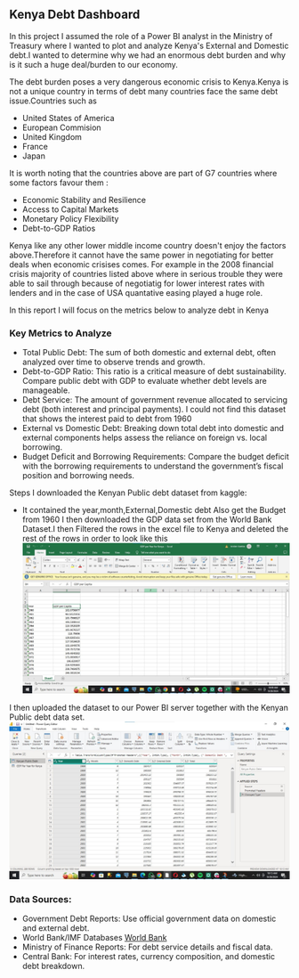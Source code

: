 ## Kenya Debt Dashboard
In this project I assumed the role of a Power BI analyst in the Ministry of Treasury where I wanted to plot and analyze Kenya's External and Domestic debt.I wanted to determine why we had an enormous debt burden and why is it such a huge deal/burden to our economy.

The debt burden poses a very dangerous economic crisis to Kenya.Kenya is not a unique country in terms of debt many countries face the same debt issue.Countries such as 
 - United States of America
-  European Commision
-  United Kingdom
-  France
-  Japan

It is worth noting that the countries above are part of G7 countries where some factors favour them :
- Economic Stability and Resilience
- Access to Capital Markets
- Monetary Policy Flexibility
- Debt-to-GDP Ratios

Kenya like any other lower middle income country doesn't enjoy the factors above.Therefore it cannot have the same power in negotiating for better deals when economic crisises comes. For example in the 2008 financial crisis majority of countries listed above where in serious trouble they were able to sail through because of negotiatig for lower interest rates with lenders and in the case of USA quantative easing played a huge role.

In this report I will focus on the metrics below to analyze debt in Kenya

### Key Metrics to Analyze
- Total Public Debt: The sum of both domestic and external debt, often analyzed over time to observe trends and growth.
- Debt-to-GDP Ratio: This ratio is a critical measure of debt sustainability. Compare public debt with GDP to evaluate whether debt levels are manageable.
- Debt Service: The amount of government revenue allocated to servicing debt (both interest and principal payments). I could not find this dataset that shows the interest paid to debt from 1960
- External vs Domestic Debt: Breaking down total debt into domestic and external components helps assess the reliance on foreign vs. local borrowing.
- Budget Deficit and Borrowing Requirements: Compare the budget deficit with the borrowing requirements to understand the government’s fiscal position and borrowing needs.

Steps
I downloaded the Kenyan Public debt dataset from kaggle:
- It contained the year,month,External,Domestic debt
Also get the Budget from 1960
I then downloaded the GDP data set from the World Bank Dataset.I then Filtered the rows in the excel file to Kenya and deleted the rest of the rows in order to look like this
![alt text](https://github.com/JORDANGAMBA99/Power-BI-projects/blob/c24837c57d7f2bcc1f35350eb81e19a097b60180/Kenya%20Debt%20Dashboard/GDP%20Screenshot%20Kenya.jpg)

I then uploaded the dataset to our Power BI server together with the Kenyan Public debt data set.
![alt text](https://github.com/JORDANGAMBA99/Power-BI-projects/blob/cba1e9dbaca98753d61d5cebabfbdba9b94f0987/Kenya%20Debt%20Dashboard/Both%20of%20the%20dataset%20in%20the%20Power%20BI%20server.jpg)






### Data Sources:
- Government Debt Reports: Use official government data on domestic and external debt.
- World Bank/IMF Databases [World Bank](https://data.worldbank.org/indicator/NY.GDP.PCAP.CD?locations=KE)
- Ministry of Finance Reports: For debt service details and fiscal data.
- Central Bank: For interest rates, currency composition, and domestic debt breakdown.
